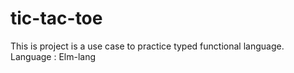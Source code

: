 # tic-tac-toe
  This is project is a use case to practice typed functional language.  Language : Elm-lang
